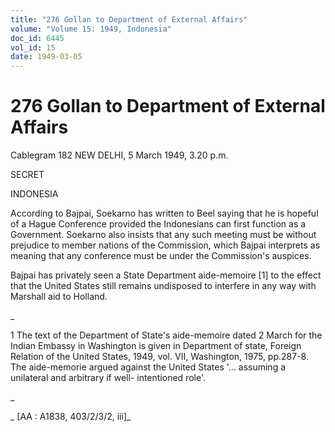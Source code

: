 ```yaml
---
title: "276 Gollan to Department of External Affairs"
volume: "Volume 15: 1949, Indonesia"
doc_id: 6445
vol_id: 15
date: 1949-03-05
---
```


# 276 Gollan to Department of External Affairs

Cablegram 182 NEW DELHI, 5 March 1949, 3.20 p.m.

SECRET

INDONESIA

According to Bajpai, Soekarno has written to Beel saying that he is hopeful of a Hague Conference provided the Indonesians can first function as a Government. Soekarno also insists that any such meeting must be without prejudice to member nations of the Commission, which Bajpai interprets as meaning that any conference must be under the Commission's auspices.

Bajpai has privately seen a State Department aide-memoire [1] to the effect that the United States still remains undisposed to interfere in any way with Marshall aid to Holland.

_

1 The text of the Department of State's aide-memoire dated 2 March for the Indian Embassy in Washington is given in Department of state, Foreign Relation of the United States, 1949, vol. VII, Washington, 1975, pp.287-8. The aide-memorie argued against the United States '... assuming a unilateral and arbitrary if well- intentioned role'.

_

_ [AA : A1838, 403/2/3/2, iii]_
